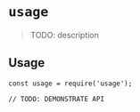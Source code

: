 # `usage`

> TODO: description

## Usage

```
const usage = require('usage');

// TODO: DEMONSTRATE API
```
